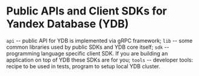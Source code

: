 # Public APIs and Client SDKs for Yandex Database (YDB)

`api` -- public API for YDB is implemented via gRPC framework;
`lib` -- some common libraries used by public SDKs and YDB core itself;
`sdk` -- programming language specific client SDK. If you are building an application on top of YDB these SDKs are for you;
`tools` -- developer tools: recipe to be used in tests, program to setup local YDB cluster.
